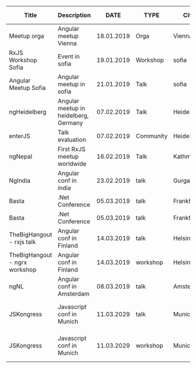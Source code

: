 |Title                        |Description                          |DATE      |TYPE     |City      |Country    |Link                                                                                                 |DIRECT REACH|Link1 Info                                                                                |Link2 (Video)|Link3                                                           |
|-----------------------------|-------------------------------------|----------|---------|----------|-----------|-----------------------------------------------------------------------------------------------------|------------|------------------------------------------------------------------------------------------|-------------|----------------------------------------------------------------|
|Meetup orga                  |Angular meetup Vienna                |18.01.2019|Orga     |Vienna    |Austria    |https://www.meetup.com/de-DE/Angular-Vienna                                                          |95          |https://www.meetup.com/de-DE/Angular-Vienna/events/257239756/                             |             |                                                                |
|RxJS Workshop Sofia          |Event in sofia                       |19.01.2019|Workshop |sofia     |Bulgaria   |https://www.meetup.com/de-DE/Angular-Sofia                                                           |43          |https://www.meetup.com/de-DE/Angular-Sofia/events/257925859/                              |             |                                                                |
|Angular Meetup Sofia         |Angular meetup in sofia              |21.01.2019|Talk     |sofia     |Bulgaria   |https://www.meetup.com/de-DE/Angular-Sofia                                                           |50          |https://www.meetup.com/de-DE/Angular-Sofia/events/257863238/                              |             |                                                                |
|ngHeidelberg                 |Angular meetup in heidelberg, Germany|07.02.2019|Talk     |Heidelberg|Germany    |https://www.meetup.com/de-DE/angular-heidelberg/                                                     |60          |https://www.meetup.com/de-DE/angular-heidelberg/events/257958767/                         |             |                                                                |
|enterJS                      |Talk evaluation                      |07.02.2019|Community|Heidelberg|Germany    |https://www.enterjs.de                                                                               |            |                                                                                          |             |https://twitter.com/alokpandey01/status/1093455405836132354?s=19|
|ngNepal                      |First RxJS meetup worldwide         |16.02.2019|Talk     |Kathmandu |Nepal      |https://docs.google.com/forms/d/e/1FAIpQLSfpoaKJaq7EdqznZ23Ll0Zur-67DRcDlBAWWT5_IjBzrcheCw/closedform|            |                                                                                          |             |                                                                |
|NgIndia                      |Angular conf in india                |23.02.2019|talk     |Gurgaon   |India      |https://www.ng-ind.com/                                                                              |            |                                                                                          |             |                                                                |
|Basta                        |.Net Conference                      |05.03.2019|talk     |Frankfurt |Germany    |https://basta.net/                                                                                   |            |                                                                                          |             |                                                                |
|Basta                        |.Net Conference                      |05.03.2019|talk     |Frankfurt |Germany    |https://basta.net/                                                                                   |            |                                                                                          |             |                                                                |
|TheBigHangout - rxjs talk    |Angular conf in Finland              |14.03.2019|talk     |Helsinki  |Finland    |https://www.angular.fi/events/conferences/2019/home                                                  |            |                                                                                          |             |                                                                |
|TheBigHangout - ngrx workshop|Angular conf in Finland              |14.03.2019|workshop |Helsinki  |Finland    |https://www.angular.fi/events/conferences/2019/home                                                  |            |                                                                                          |             |                                                                |
|ngNL                         |Angular conf in Amsterdam            |08.03.2019|talk     |Amsterdam |Netherlands|https://angularnl.com/                                                                               |            |https://angularnl.com/schedule                                                            |             |                                                                |
|JSKongress                   |Javascript conf in Munich            |11.03.2029|talk     |Munich    |Germany    |https://js-kongress.com/schedule/                                                                    |            |https://js-kongress.com/sessions/crafting-state-management-a-principle-based-architecture/|             |                                                                |
|JSKongress                   |Javascript conf in Munich            |11.03.2029|workshop |Munich    |Germany    |https://js-kongress.com/schedule/                                                                    |            |https://js-kongress.com/sessions/crafting-state-management-a-principle-based-architecture/|             |                                                                |
